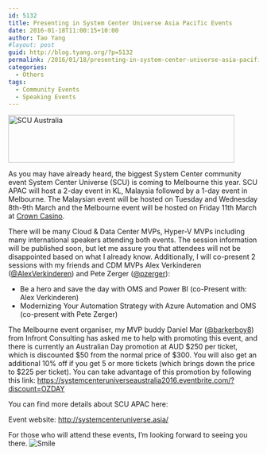```yaml
---
id: 5132
title: Presenting in System Center Universe Asia Pacific Events
date: 2016-01-18T11:00:15+10:00
author: Tao Yang
#layout: post
guid: http://blog.tyang.org/?p=5132
permalink: /2016/01/18/presenting-in-system-center-universe-asia-pacific-events/
categories:
  - Others
tags:
  - Community Events
  - Speaking Events
---
```

<a href="http://blog.tyang.org/wp-content/uploads/2016/01/SCU-Australia.png"><img style="background-image: none; padding-top: 0px; padding-left: 0px; display: inline; padding-right: 0px; border: 0px;" title="SCU Australia" src="http://blog.tyang.org/wp-content/uploads/2016/01/SCU-Australia_thumb.png" alt="SCU Australia" width="455" height="96" border="0" /></a>

As you may have already heard, the biggest System Center community event System Center Universe (SCU) is coming to Melbourne this year. SCU APAC will host a 2-day event in KL, Malaysia followed by a 1-day event in Melbourne. The Malaysian event will be hosted on Tuesday and Wednesday 8th-9th March and the Melbourne event will be hosted on Friday 11th March at <a href="https://www.crownmelbourne.com.au/">Crown Casino</a>.

There will be many Cloud & Data Center MVPs, Hyper-V MVPs including many international speakers attending both events. The session information will be published soon, but let me assure you that attendees will not be disappointed based on what I already know. Additionally, I will co-present 2 sessions with my friends and CDM MVPs Alex Verkinderen (<a href="https://twitter.com/AlexVerkinderen">@AlexVerkinderen</a>) and Pete Zerger (<a href="https://twitter.com/pzerger">@pzerger</a>):
<ul>
	<li>Be a hero and save the day with OMS and Power BI (co-Present with: Alex Verkinderen)</li>
	<li>Modernizing Your Automation Strategy with Azure Automation and OMS (co-present with Pete Zerger)</li>
</ul>
The Melbourne event organiser, my MVP buddy Daniel Mar (<a href="https://twitter.com/barkerboy8">@barkerboy8</a>) from Infront Consulting has asked me to help with promoting this event, and there is currently an Australian Day promotion at AUD $250 per ticket, which is discounted $50 from the normal price of $300. You will also get an additional 10% off if you get 5 or more tickets (which brings down the price to $225 per ticket). You can take advantage of this promotion by following this link: <a href="https://systemcenteruniverseaustralia2016.eventbrite.com/?discount=OZDAY">https://systemcenteruniverseaustralia2016.eventbrite.com/?discount=OZDAY</a>

You can find more details about SCU APAC here:

Event website: <a href="http://systemcenteruniverse.asia/">http://systemcenteruniverse.asia/</a>

For those who will attend these events, I’m looking forward to seeing you there. <img class="wlEmoticon wlEmoticon-smile" style="border-style: none;" src="http://blog.tyang.org/wp-content/uploads/2016/01/wlEmoticon-smile.png" alt="Smile" />